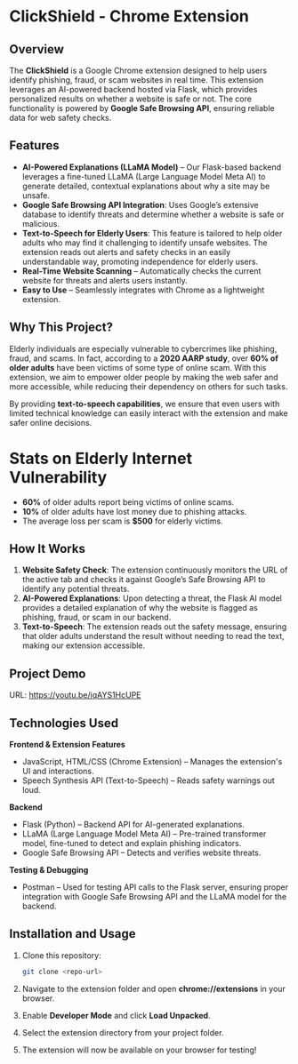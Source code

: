 
# ClickShield - Chrome Extension

## Overview

The **ClickShield** is a Google Chrome extension designed to help users identify phishing, fraud, or scam websites in real time. This extension leverages an AI-powered backend hosted via Flask, which provides personalized results on whether a website is safe or not. The core functionality is powered by **Google Safe Browsing API**, ensuring reliable data for web safety checks.

## Features

- **AI-Powered Explanations (LLaMA Model)** – Our Flask-based backend leverages a fine-tuned LLaMA (Large Language Model Meta AI) to generate detailed, contextual explanations about why a site may be unsafe.
- **Google Safe Browsing API Integration**: Uses Google’s extensive database to identify threats and determine whether a website is safe or malicious.
- **Text-to-Speech for Elderly Users**: This feature is tailored to help older adults who may find it challenging to identify unsafe websites. The extension reads out alerts and safety checks in an easily understandable way, promoting independence for elderly users.
- **Real-Time Website Scanning** – Automatically checks the current website for threats and alerts users instantly.
- **Easy to Use** – Seamlessly integrates with Chrome as a lightweight extension.

## Why This Project?

Elderly individuals are especially vulnerable to cybercrimes like phishing, fraud, and scams. In fact, according to a **2020 AARP study**, over **60% of older adults** have been victims of some type of online scam. With this extension, we aim to empower older people by making the web safer and more accessible, while reducing their dependency on others for such tasks.

By providing **text-to-speech capabilities**, we ensure that even users with limited technical knowledge can easily interact with the extension and make safer online decisions.

# Stats on Elderly Internet Vulnerability

- **60%** of older adults report being victims of online scams.
- **10%** of older adults have lost money due to phishing attacks.
- The average loss per scam is **$500** for elderly victims.


## How It Works

1. **Website Safety Check**: The extension continuously monitors the URL of the active tab and checks it against Google’s Safe Browsing API to identify any potential threats.
2. **AI-Powered Explanations**: Upon detecting a threat, the Flask AI model provides a detailed explanation of why the website is flagged as phishing, fraud, or scam in our backend.
3. **Text-to-Speech**: The extension reads out the safety message, ensuring that older adults understand the result without needing to read the text, making our extension accessible.

## Project Demo

URL: https://youtu.be/iqAYS1HcUPE


## Technologies Used

**Frontend & Extension Features**

- JavaScript, HTML/CSS (Chrome Extension) – Manages the extension's UI and interactions.
- Speech Synthesis API (Text-to-Speech) – Reads safety warnings out loud.

**Backend**
  
- Flask (Python) – Backend API for AI-generated explanations.
- LLaMA (Large Language Model Meta AI) – Pre-trained transformer model, fine-tuned to detect and explain phishing indicators.
- Google Safe Browsing API – Detects and verifies website threats.
  
**Testing & Debugging**
  
- Postman – Used for testing API calls to the Flask server, ensuring proper integration with Google Safe Browsing API and the LLaMA model for the backend.
  
## Installation and Usage

1. Clone this repository:  
   ```bash
   git clone <repo-url>
   ```

2. Navigate to the extension folder and open **chrome://extensions** in your browser.

3. Enable **Developer Mode** and click **Load Unpacked**.

4. Select the extension directory from your project folder.

5. The extension will now be available on your browser for testing!


